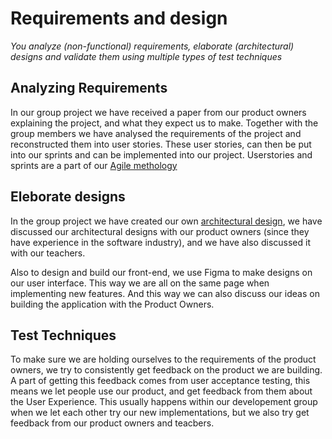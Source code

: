 # Requirements and design
*You analyze (non-functional) requirements, elaborate (architectural) designs and validate them using multiple types of test techniques*

## Analyzing Requirements
In our group project we have received a paper from our product owners explaining the project, and what they expect us to make.
Together with the group members we have analysed the requirements of the project and reconstructed them into user stories. These user stories, can then be put into our sprints and can be implemented into our project.
Userstories and sprints are a part of our [Agile methology](https://github.com/LukasJansen100/Portfolio-S3/blob/main/proof/agile-method.md)

## Eleborate designs
In the group project we have created our own [architectural design](https://github.com/Modus-1/documentation/blob/main/Documents/C4-model.md), we have discussed our architectural designs with our product owners (since they have experience in the software industry), and we have also discussed it with our teachers. 

Also to design and build our front-end, we use Figma to make designs on our user interface. This way we are all on the same page when implementing new features. And this way we can also discuss our ideas on building the application with the Product Owners. 

## Test Techniques
To make sure we are holding ourselves to the requirements of the product owners, we try to consistently get feedback on the product we are building.
A part of getting this feedback comes from user acceptance testing, this means we let people use our product, and get feedback from them about the User Experience.
This usually happens within our developement group when we let each other try our new implementations, but we also try get feedback from our product owners and teacbers.
